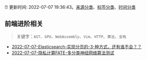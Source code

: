 :alarm_clock: 更新时间: 2022-07-07 19:36:43。[来源分类](../README.md)、[标签分类](../TAGS.md)、[时间分类](../TIMELINE.md)

## 前端进阶相关


> 关键字：`AST`、`GPU`、`WebAssembly`、`Vim`、`HTTP`、`算法`、`全栈`



- [2022-07-07-Elasticsearch-实现分页的-3-种方式，还有谁不会？？](https://toutiao.io/k/o91ed5u) 
- [2022-07-07-隐私计算FATE-多分类神经网络算法测试](https://toutiao.io/k/gam11x2) 